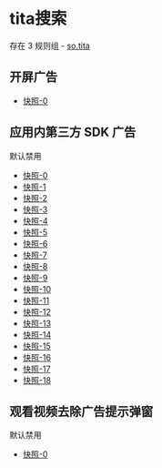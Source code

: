 # tita搜索

存在 3 规则组 - [so.tita](/src/apps/so.tita.ts)

## 开屏广告

- [快照-0](https://i.gkd.li/import/12800319)

## 应用内第三方 SDK 广告

默认禁用

- [快照-0](https://i.gkd.li/import/12800404)
- [快照-1](https://i.gkd.li/import/12800504)
- [快照-2](https://i.gkd.li/import/12800437)
- [快照-3](https://i.gkd.li/import/12800682)
- [快照-4](https://i.gkd.li/import/12800590)
- [快照-5](https://i.gkd.li/import/12800794)
- [快照-6](https://i.gkd.li/import/12800914)
- [快照-7](https://i.gkd.li/import/12800486)
- [快照-8](https://i.gkd.li/import/12800559)
- [快照-9](https://i.gkd.li/import/12800633)
- [快照-10](https://i.gkd.li/import/12800655)
- [快照-11](https://i.gkd.li/import/12800673)
- [快照-12](https://i.gkd.li/import/12800732)
- [快照-13](https://i.gkd.li/import/12800739)
- [快照-14](https://i.gkd.li/import/12800543)
- [快照-15](https://i.gkd.li/import/12800571)
- [快照-16](https://i.gkd.li/import/12800616)
- [快照-17](https://i.gkd.li/import/12800642)
- [快照-18](https://i.gkd.li/import/12800659)

## 观看视频去除广告提示弹窗

默认禁用

- [快照-0](https://i.gkd.li/import/12800350)
